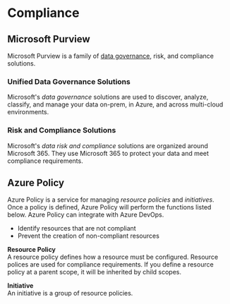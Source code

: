 # Compliance

## Microsoft Purview
Microsoft Purview is a family of [data governance](/security/concepts/data-governance/README.md), risk, and compliance solutions. 

### Unified Data Governance Solutions
Microsoft's *data governance* solutions are used to discover, analyze, classify, and manage your data on-prem, in Azure, and across multi-cloud environments. 

### Risk and Compliance Solutions
Microsoft's *data risk and compliance* solutions are organized around Microsoft 365. They use Microsoft 365 to protect your data and meet compliance requirements. 

## Azure Policy
Azure Policy is a service for managing *resource policies* and *initiatives*. Once a policy is defined, Azure Policy will perform the functions listed below. Azure Policy can integrate with Azure DevOps. 
* Identify resources that are not compliant
* Prevent the creation of non-compliant resources 

**Resource Policy**  
A resource policy defines how a resource must be configured. Resource polices are used for compliance requirements. If you define a resource policy at a parent scope, it will be inherited by child scopes. 

**Initiative**  
An initiative is a group of resource policies. 
